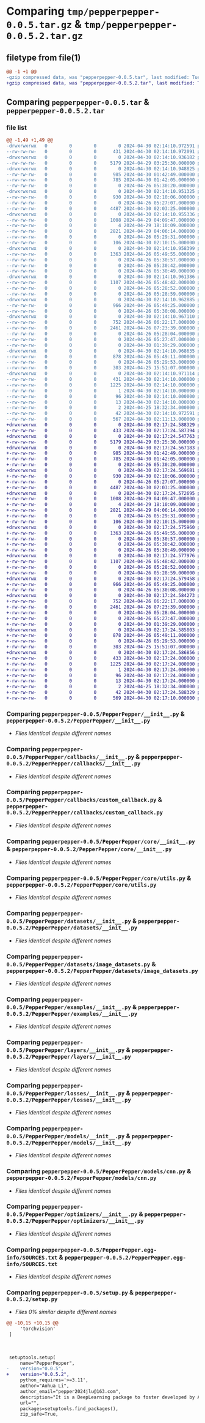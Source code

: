 # Comparing `tmp/pepperpepper-0.0.5.tar.gz` & `tmp/pepperpepper-0.0.5.2.tar.gz`

## filetype from file(1)

```diff
@@ -1 +1 @@
-gzip compressed data, was "pepperpepper-0.0.5.tar", last modified: Tue Apr 30 02:14:10 2024, max compression
+gzip compressed data, was "pepperpepper-0.0.5.2.tar", last modified: Tue Apr 30 02:17:24 2024, max compression
```

## Comparing `pepperpepper-0.0.5.tar` & `pepperpepper-0.0.5.2.tar`

### file list

```diff
@@ -1,49 +1,49 @@
-drwxrwxrwx   0        0        0        0 2024-04-30 02:14:10.972591 pepperpepper-0.0.5/
--rw-rw-rw-   0        0        0      431 2024-04-30 02:14:10.972091 pepperpepper-0.0.5/PKG-INFO
-drwxrwxrwx   0        0        0        0 2024-04-30 02:14:10.936182 pepperpepper-0.0.5/PepperPepper/
--rw-rw-rw-   0        0        0     5179 2024-04-29 03:25:30.000000 pepperpepper-0.0.5/PepperPepper/__init__.py
-drwxrwxrwx   0        0        0        0 2024-04-30 02:14:10.948825 pepperpepper-0.0.5/PepperPepper/callbacks/
--rw-rw-rw-   0        0        0      985 2024-04-30 01:42:49.000000 pepperpepper-0.0.5/PepperPepper/callbacks/__init__.py
--rw-rw-rw-   0        0        0      785 2024-04-30 01:42:05.000000 pepperpepper-0.0.5/PepperPepper/callbacks/custom_callback.py
--rw-rw-rw-   0        0        0        0 2024-04-26 05:30:20.000000 pepperpepper-0.0.5/PepperPepper/callbacks/learning_rate_scheduler.py
-drwxrwxrwx   0        0        0        0 2024-04-30 02:14:10.951325 pepperpepper-0.0.5/PepperPepper/core/
--rw-rw-rw-   0        0        0      930 2024-04-30 02:10:06.000000 pepperpepper-0.0.5/PepperPepper/core/__init__.py
--rw-rw-rw-   0        0        0        0 2024-04-26 05:27:07.000000 pepperpepper-0.0.5/PepperPepper/core/base_model.py
--rw-rw-rw-   0        0        0     4487 2024-04-30 02:03:25.000000 pepperpepper-0.0.5/PepperPepper/core/utils.py
-drwxrwxrwx   0        0        0        0 2024-04-30 02:14:10.955336 pepperpepper-0.0.5/PepperPepper/datasets/
--rw-rw-rw-   0        0        0     1008 2024-04-29 04:09:47.000000 pepperpepper-0.0.5/PepperPepper/datasets/__init__.py
--rw-rw-rw-   0        0        0        4 2024-04-29 18:10:09.000000 pepperpepper-0.0.5/PepperPepper/datasets/custom_dataset.py
--rw-rw-rw-   0        0        0     2821 2024-04-29 04:06:14.000000 pepperpepper-0.0.5/PepperPepper/datasets/image_datasets.py
--rw-rw-rw-   0        0        0        0 2024-04-26 05:29:31.000000 pepperpepper-0.0.5/PepperPepper/datasets/text_datasets.py
--rw-rw-rw-   0        0        0      106 2024-04-30 02:10:15.000000 pepperpepper-0.0.5/PepperPepper/environment.py
-drwxrwxrwx   0        0        0        0 2024-04-30 02:14:10.958399 pepperpepper-0.0.5/PepperPepper/examples/
--rw-rw-rw-   0        0        0     1363 2024-04-26 05:49:55.000000 pepperpepper-0.0.5/PepperPepper/examples/__init__.py
--rw-rw-rw-   0        0        0        0 2024-04-26 05:30:57.000000 pepperpepper-0.0.5/PepperPepper/examples/custom_task.py
--rw-rw-rw-   0        0        0        0 2024-04-26 05:30:42.000000 pepperpepper-0.0.5/PepperPepper/examples/image_classification.py
--rw-rw-rw-   0        0        0        0 2024-04-26 05:30:49.000000 pepperpepper-0.0.5/PepperPepper/examples/text_generation.py
-drwxrwxrwx   0        0        0        0 2024-04-30 02:14:10.961386 pepperpepper-0.0.5/PepperPepper/layers/
--rw-rw-rw-   0        0        0     1107 2024-04-26 05:48:42.000000 pepperpepper-0.0.5/PepperPepper/layers/__init__.py
--rw-rw-rw-   0        0        0        0 2024-04-26 05:28:52.000000 pepperpepper-0.0.5/PepperPepper/layers/attention.py
--rw-rw-rw-   0        0        0        0 2024-04-26 05:28:59.000000 pepperpepper-0.0.5/PepperPepper/layers/custom_layer.py
-drwxrwxrwx   0        0        0        0 2024-04-30 02:14:10.962885 pepperpepper-0.0.5/PepperPepper/losses/
--rw-rw-rw-   0        0        0      966 2024-04-26 05:49:25.000000 pepperpepper-0.0.5/PepperPepper/losses/__init__.py
--rw-rw-rw-   0        0        0        0 2024-04-26 05:30:08.000000 pepperpepper-0.0.5/PepperPepper/losses/custom_loss.py
-drwxrwxrwx   0        0        0        0 2024-04-30 02:14:10.967110 pepperpepper-0.0.5/PepperPepper/models/
--rw-rw-rw-   0        0        0      752 2024-04-26 06:22:17.000000 pepperpepper-0.0.5/PepperPepper/models/__init__.py
--rw-rw-rw-   0        0        0     2461 2024-04-26 07:23:39.000000 pepperpepper-0.0.5/PepperPepper/models/cnn.py
--rw-rw-rw-   0        0        0        0 2024-04-26 05:28:04.000000 pepperpepper-0.0.5/PepperPepper/models/custom_model.py
--rw-rw-rw-   0        0        0        0 2024-04-26 05:27:47.000000 pepperpepper-0.0.5/PepperPepper/models/rnn.py
--rw-rw-rw-   0        0        0        0 2024-04-30 01:39:29.000000 pepperpepper-0.0.5/PepperPepper/models/transformer.py
-drwxrwxrwx   0        0        0        0 2024-04-30 02:14:10.968635 pepperpepper-0.0.5/PepperPepper/optimizers/
--rw-rw-rw-   0        0        0      878 2024-04-26 05:49:11.000000 pepperpepper-0.0.5/PepperPepper/optimizers/__init__.py
--rw-rw-rw-   0        0        0        0 2024-04-26 05:29:53.000000 pepperpepper-0.0.5/PepperPepper/optimizers/custom_optimizer.py
--rw-rw-rw-   0        0        0      303 2024-04-25 15:51:07.000000 pepperpepper-0.0.5/PepperPepper/tools.py
-drwxrwxrwx   0        0        0        0 2024-04-30 02:14:10.971114 pepperpepper-0.0.5/PepperPepper.egg-info/
--rw-rw-rw-   0        0        0      431 2024-04-30 02:14:10.000000 pepperpepper-0.0.5/PepperPepper.egg-info/PKG-INFO
--rw-rw-rw-   0        0        0     1225 2024-04-30 02:14:10.000000 pepperpepper-0.0.5/PepperPepper.egg-info/SOURCES.txt
--rw-rw-rw-   0        0        0        1 2024-04-30 02:14:10.000000 pepperpepper-0.0.5/PepperPepper.egg-info/dependency_links.txt
--rw-rw-rw-   0        0        0       96 2024-04-30 02:14:10.000000 pepperpepper-0.0.5/PepperPepper.egg-info/requires.txt
--rw-rw-rw-   0        0        0       13 2024-04-30 02:14:10.000000 pepperpepper-0.0.5/PepperPepper.egg-info/top_level.txt
--rw-rw-rw-   0        0        0        2 2024-04-25 18:32:34.000000 pepperpepper-0.0.5/PepperPepper.egg-info/zip-safe
--rw-rw-rw-   0        0        0       42 2024-04-30 02:14:10.972591 pepperpepper-0.0.5/setup.cfg
--rw-rw-rw-   0        0        0      567 2024-04-30 02:11:13.000000 pepperpepper-0.0.5/setup.py
+drwxrwxrwx   0        0        0        0 2024-04-30 02:17:24.588329 pepperpepper-0.0.5.2/
+-rw-rw-rw-   0        0        0      433 2024-04-30 02:17:24.587394 pepperpepper-0.0.5.2/PKG-INFO
+drwxrwxrwx   0        0        0        0 2024-04-30 02:17:24.547763 pepperpepper-0.0.5.2/PepperPepper/
+-rw-rw-rw-   0        0        0     5179 2024-04-29 03:25:30.000000 pepperpepper-0.0.5.2/PepperPepper/__init__.py
+drwxrwxrwx   0        0        0        0 2024-04-30 02:17:24.567183 pepperpepper-0.0.5.2/PepperPepper/callbacks/
+-rw-rw-rw-   0        0        0      985 2024-04-30 01:42:49.000000 pepperpepper-0.0.5.2/PepperPepper/callbacks/__init__.py
+-rw-rw-rw-   0        0        0      785 2024-04-30 01:42:05.000000 pepperpepper-0.0.5.2/PepperPepper/callbacks/custom_callback.py
+-rw-rw-rw-   0        0        0        0 2024-04-26 05:30:20.000000 pepperpepper-0.0.5.2/PepperPepper/callbacks/learning_rate_scheduler.py
+drwxrwxrwx   0        0        0        0 2024-04-30 02:17:24.569681 pepperpepper-0.0.5.2/PepperPepper/core/
+-rw-rw-rw-   0        0        0      930 2024-04-30 02:10:06.000000 pepperpepper-0.0.5.2/PepperPepper/core/__init__.py
+-rw-rw-rw-   0        0        0        0 2024-04-26 05:27:07.000000 pepperpepper-0.0.5.2/PepperPepper/core/base_model.py
+-rw-rw-rw-   0        0        0     4487 2024-04-30 02:03:25.000000 pepperpepper-0.0.5.2/PepperPepper/core/utils.py
+drwxrwxrwx   0        0        0        0 2024-04-30 02:17:24.572695 pepperpepper-0.0.5.2/PepperPepper/datasets/
+-rw-rw-rw-   0        0        0     1008 2024-04-29 04:09:47.000000 pepperpepper-0.0.5.2/PepperPepper/datasets/__init__.py
+-rw-rw-rw-   0        0        0        4 2024-04-29 18:10:09.000000 pepperpepper-0.0.5.2/PepperPepper/datasets/custom_dataset.py
+-rw-rw-rw-   0        0        0     2821 2024-04-29 04:06:14.000000 pepperpepper-0.0.5.2/PepperPepper/datasets/image_datasets.py
+-rw-rw-rw-   0        0        0        0 2024-04-26 05:29:31.000000 pepperpepper-0.0.5.2/PepperPepper/datasets/text_datasets.py
+-rw-rw-rw-   0        0        0      106 2024-04-30 02:10:15.000000 pepperpepper-0.0.5.2/PepperPepper/environment.py
+drwxrwxrwx   0        0        0        0 2024-04-30 02:17:24.575960 pepperpepper-0.0.5.2/PepperPepper/examples/
+-rw-rw-rw-   0        0        0     1363 2024-04-26 05:49:55.000000 pepperpepper-0.0.5.2/PepperPepper/examples/__init__.py
+-rw-rw-rw-   0        0        0        0 2024-04-26 05:30:57.000000 pepperpepper-0.0.5.2/PepperPepper/examples/custom_task.py
+-rw-rw-rw-   0        0        0        0 2024-04-26 05:30:42.000000 pepperpepper-0.0.5.2/PepperPepper/examples/image_classification.py
+-rw-rw-rw-   0        0        0        0 2024-04-26 05:30:49.000000 pepperpepper-0.0.5.2/PepperPepper/examples/text_generation.py
+drwxrwxrwx   0        0        0        0 2024-04-30 02:17:24.577976 pepperpepper-0.0.5.2/PepperPepper/layers/
+-rw-rw-rw-   0        0        0     1107 2024-04-26 05:48:42.000000 pepperpepper-0.0.5.2/PepperPepper/layers/__init__.py
+-rw-rw-rw-   0        0        0        0 2024-04-26 05:28:52.000000 pepperpepper-0.0.5.2/PepperPepper/layers/attention.py
+-rw-rw-rw-   0        0        0        0 2024-04-26 05:28:59.000000 pepperpepper-0.0.5.2/PepperPepper/layers/custom_layer.py
+drwxrwxrwx   0        0        0        0 2024-04-30 02:17:24.579458 pepperpepper-0.0.5.2/PepperPepper/losses/
+-rw-rw-rw-   0        0        0      966 2024-04-26 05:49:25.000000 pepperpepper-0.0.5.2/PepperPepper/losses/__init__.py
+-rw-rw-rw-   0        0        0        0 2024-04-26 05:30:08.000000 pepperpepper-0.0.5.2/PepperPepper/losses/custom_loss.py
+drwxrwxrwx   0        0        0        0 2024-04-30 02:17:24.584273 pepperpepper-0.0.5.2/PepperPepper/models/
+-rw-rw-rw-   0        0        0      752 2024-04-26 06:22:17.000000 pepperpepper-0.0.5.2/PepperPepper/models/__init__.py
+-rw-rw-rw-   0        0        0     2461 2024-04-26 07:23:39.000000 pepperpepper-0.0.5.2/PepperPepper/models/cnn.py
+-rw-rw-rw-   0        0        0        0 2024-04-26 05:28:04.000000 pepperpepper-0.0.5.2/PepperPepper/models/custom_model.py
+-rw-rw-rw-   0        0        0        0 2024-04-26 05:27:47.000000 pepperpepper-0.0.5.2/PepperPepper/models/rnn.py
+-rw-rw-rw-   0        0        0        0 2024-04-30 01:39:29.000000 pepperpepper-0.0.5.2/PepperPepper/models/transformer.py
+drwxrwxrwx   0        0        0        0 2024-04-30 02:17:24.585803 pepperpepper-0.0.5.2/PepperPepper/optimizers/
+-rw-rw-rw-   0        0        0      878 2024-04-26 05:49:11.000000 pepperpepper-0.0.5.2/PepperPepper/optimizers/__init__.py
+-rw-rw-rw-   0        0        0        0 2024-04-26 05:29:53.000000 pepperpepper-0.0.5.2/PepperPepper/optimizers/custom_optimizer.py
+-rw-rw-rw-   0        0        0      303 2024-04-25 15:51:07.000000 pepperpepper-0.0.5.2/PepperPepper/tools.py
+drwxrwxrwx   0        0        0        0 2024-04-30 02:17:24.586856 pepperpepper-0.0.5.2/PepperPepper.egg-info/
+-rw-rw-rw-   0        0        0      433 2024-04-30 02:17:24.000000 pepperpepper-0.0.5.2/PepperPepper.egg-info/PKG-INFO
+-rw-rw-rw-   0        0        0     1225 2024-04-30 02:17:24.000000 pepperpepper-0.0.5.2/PepperPepper.egg-info/SOURCES.txt
+-rw-rw-rw-   0        0        0        1 2024-04-30 02:17:24.000000 pepperpepper-0.0.5.2/PepperPepper.egg-info/dependency_links.txt
+-rw-rw-rw-   0        0        0       96 2024-04-30 02:17:24.000000 pepperpepper-0.0.5.2/PepperPepper.egg-info/requires.txt
+-rw-rw-rw-   0        0        0       13 2024-04-30 02:17:24.000000 pepperpepper-0.0.5.2/PepperPepper.egg-info/top_level.txt
+-rw-rw-rw-   0        0        0        2 2024-04-25 18:32:34.000000 pepperpepper-0.0.5.2/PepperPepper.egg-info/zip-safe
+-rw-rw-rw-   0        0        0       42 2024-04-30 02:17:24.588329 pepperpepper-0.0.5.2/setup.cfg
+-rw-rw-rw-   0        0        0      569 2024-04-30 02:17:10.000000 pepperpepper-0.0.5.2/setup.py
```

### Comparing `pepperpepper-0.0.5/PepperPepper/__init__.py` & `pepperpepper-0.0.5.2/PepperPepper/__init__.py`

 * *Files identical despite different names*

### Comparing `pepperpepper-0.0.5/PepperPepper/callbacks/__init__.py` & `pepperpepper-0.0.5.2/PepperPepper/callbacks/__init__.py`

 * *Files identical despite different names*

### Comparing `pepperpepper-0.0.5/PepperPepper/callbacks/custom_callback.py` & `pepperpepper-0.0.5.2/PepperPepper/callbacks/custom_callback.py`

 * *Files identical despite different names*

### Comparing `pepperpepper-0.0.5/PepperPepper/core/__init__.py` & `pepperpepper-0.0.5.2/PepperPepper/core/__init__.py`

 * *Files identical despite different names*

### Comparing `pepperpepper-0.0.5/PepperPepper/core/utils.py` & `pepperpepper-0.0.5.2/PepperPepper/core/utils.py`

 * *Files identical despite different names*

### Comparing `pepperpepper-0.0.5/PepperPepper/datasets/__init__.py` & `pepperpepper-0.0.5.2/PepperPepper/datasets/__init__.py`

 * *Files identical despite different names*

### Comparing `pepperpepper-0.0.5/PepperPepper/datasets/image_datasets.py` & `pepperpepper-0.0.5.2/PepperPepper/datasets/image_datasets.py`

 * *Files identical despite different names*

### Comparing `pepperpepper-0.0.5/PepperPepper/examples/__init__.py` & `pepperpepper-0.0.5.2/PepperPepper/examples/__init__.py`

 * *Files identical despite different names*

### Comparing `pepperpepper-0.0.5/PepperPepper/layers/__init__.py` & `pepperpepper-0.0.5.2/PepperPepper/layers/__init__.py`

 * *Files identical despite different names*

### Comparing `pepperpepper-0.0.5/PepperPepper/losses/__init__.py` & `pepperpepper-0.0.5.2/PepperPepper/losses/__init__.py`

 * *Files identical despite different names*

### Comparing `pepperpepper-0.0.5/PepperPepper/models/__init__.py` & `pepperpepper-0.0.5.2/PepperPepper/models/__init__.py`

 * *Files identical despite different names*

### Comparing `pepperpepper-0.0.5/PepperPepper/models/cnn.py` & `pepperpepper-0.0.5.2/PepperPepper/models/cnn.py`

 * *Files identical despite different names*

### Comparing `pepperpepper-0.0.5/PepperPepper/optimizers/__init__.py` & `pepperpepper-0.0.5.2/PepperPepper/optimizers/__init__.py`

 * *Files identical despite different names*

### Comparing `pepperpepper-0.0.5/PepperPepper.egg-info/SOURCES.txt` & `pepperpepper-0.0.5.2/PepperPepper.egg-info/SOURCES.txt`

 * *Files identical despite different names*

### Comparing `pepperpepper-0.0.5/setup.py` & `pepperpepper-0.0.5.2/setup.py`

 * *Files 0% similar despite different names*

```diff
@@ -10,15 +10,15 @@
     'torchvision'
 ]
 
 
 
 setuptools.setup(
     name="PepperPepper",
-    version="0.0.5",
+    version="0.0.5.2",
     python_requires='>=3.11',
     author="Aohua Li",
     author_email="pepper2024jlu@163.com",
     description="It is a DeepLearning package to foster developed by Aohua Li",
     url="",
     packages=setuptools.find_packages(),
     zip_safe=True,
```

